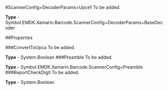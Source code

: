#ScannerConfig+DecoderParams+Upce1
To be added.

**Type** - Symbol.EMDK.Xamarin.Barcode.ScannerConfig+DecoderParams+BaseDecoder

##Properties

###ConvertToUpca
To be added.

**Type** - System.Boolean
###Preamble
To be added.

**Type** - Symbol.EMDK.Xamarin.Barcode.ScannerConfig+Preamble
###ReportCheckDigit
To be added.

**Type** - System.Boolean


